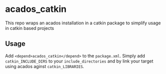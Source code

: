 # acados_catkin

This repo wraps an acados installation in a catkin package to simplify usage in catkin based projects

## Usage

Add `<depend>acados_catkin</depend>` to the `package.xml`. Simply add `catkin_INCLUDE_DIRS` to your `include_directories` and by link your target using acados aginst `catkin_LIBRARIES`.
